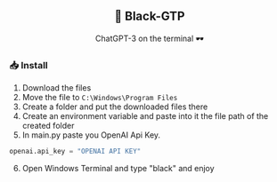 <div align="center">

## 🤖 Black-GTP
ChatGPT-3 on the terminal 🕶

</div>

### 📥 Install
1. Download the files
2. Move the file to `C:\Windows\Program Files`
3. Create a folder and put the downloaded files there
4. Create an environment variable and paste into it the file path of the created folder
5. In main.py paste you OpenAI Api Key.
```py
openai.api_key = "OPENAI API KEY"
```
6. Open Windows Terminal and type "black" and enjoy